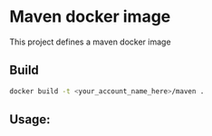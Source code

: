 # Maven docker image

This project defines a maven docker image

## Build

```bash
docker build -t <your_account_name_here>/maven . 
```

## Usage:

